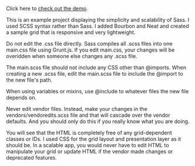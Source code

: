 Click here to <a href="http://htmlpreview.github.io/?https://github.com/jamescoury/Sass-Grid-Demo/blob/master/index.html">check out the demo</a>.

This is an example project displaying the simplicity and scalability of Sass. I used SCSS syntax rather than Sass. I added Bourbon and Neat and created a sample grid that is responsive and very lightweight.

Do not edit the .css file directly. Sass compiles all .scss files into one main.css file using Grunt.js. If you edit main.css, your changes will be overidden when someone else changes any .scss file.

The main.scss file should not include any CSS other than @imports. When creating a new .scss file, edit the main.scss file to include the @import to the new file's path.

When using variables or mixins, use @include to whatever files the new file depends on.

Never edit vendor files. Instead, make your changes in the vendors/vendoredits.scss file and that will cascade over the vendor defaults. And you should only do this if you really know what you are doing.

You will see that the HTML is completely free of any grid-dependent classes or IDs. I used CSS for the grid layout and presentation layer as it should be. In a scalable app, you would never have to edit HTML to manipulate your grid or update HTML if the vendor made changes or deprecated features.
